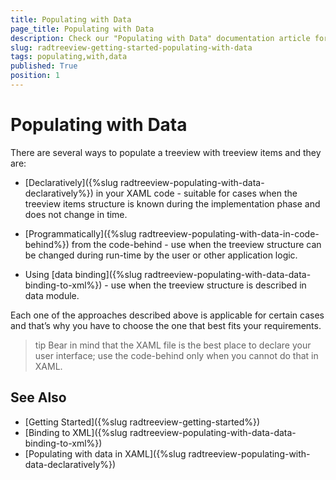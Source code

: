 ```yaml
---
title: Populating with Data
page_title: Populating with Data
description: Check our "Populating with Data" documentation article for the RadTreeView WPF control.
slug: radtreeview-getting-started-populating-with-data
tags: populating,with,data
published: True
position: 1
---
```


# Populating with Data

There are several ways to populate a treeview with treeview items and they are:

* [Declaratively]({%slug radtreeview-populating-with-data-declaratively%}) in your XAML code - suitable for cases when the treeview items structure is known during the implementation phase and does not change in time.

* [Programmatically]({%slug radtreeview-populating-with-data-in-code-behind%}) from the code-behind - use when the treeview structure can be changed during run-time by the user or other application logic.

* Using [data binding]({%slug radtreeview-populating-with-data-data-binding-to-xml%}) - use when the treeview structure is described in data module.

Each one of the approaches described above is applicable for certain cases and that’s why you have to choose the one that best fits your requirements.

>tip Bear in mind that the XAML file is the best place to declare your user interface; use the code-behind only when you cannot do that in XAML.

## See Also

 * [Getting Started]({%slug radtreeview-getting-started%})
 * [Binding to XML]({%slug radtreeview-populating-with-data-data-binding-to-xml%})
 * [Populating with data in XAML]({%slug radtreeview-populating-with-data-declaratively%})
